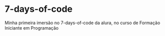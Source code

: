 # 7-days-of-code
Minha primeira imersão no 7-days-of-code da alura, no curso de Formação Iniciante em Programação
